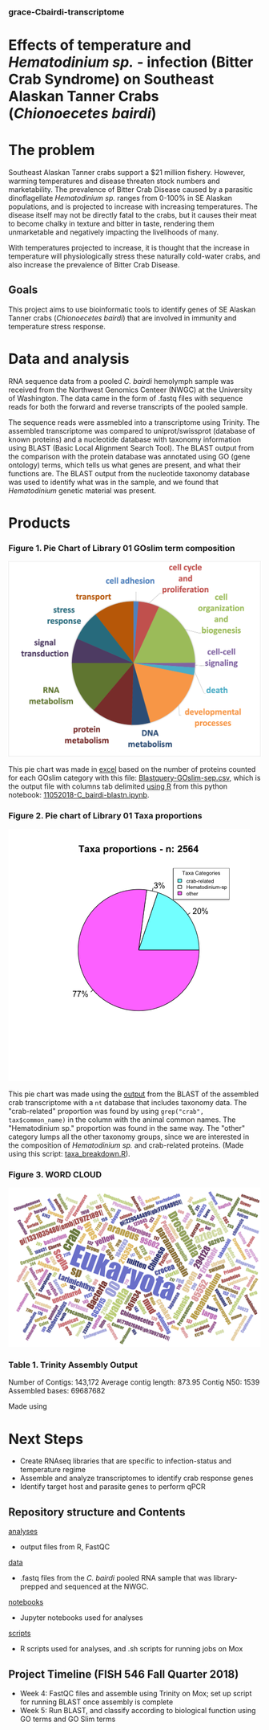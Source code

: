 ### grace-Cbairdi-transcriptome

# Effects of temperature and _Hematodinium sp._ - infection (Bitter Crab Syndrome) on Southeast Alaskan Tanner Crabs (_Chionoecetes bairdi_)

# The problem
Southeast Alaskan Tanner crabs support a $21 million fishery. However, warming temperatures and disease threaten stock numbers and marketability. The prevalence of Bitter Crab Disease caused by a parasitic dinoflagellate _Hematodinium sp._ ranges from 0-100% in SE Alaskan populations, and is projected to increase with increasing temperatures. The disease itself may not be directly fatal to the crabs, but it causes their meat to become chalky in texture and bitter in taste, rendering them unmarketable and negatively impacting the livelihoods of many. 

With temperatures projected to increase, it is thought that the increase in temperature will physiologically stress these naturally cold-water crabs, and also increase the prevalence of Bitter Crab Disease. 



## Goals
This project aims to use bioinformatic tools to identify genes of SE Alaskan Tanner crabs (_Chionoecetes bairdi_) that are involved in immunity and temperature stress response.  

# Data and analysis
RNA sequence data from a pooled _C. bairdi_ hemolymph sample was received from the Northwest Genomics Centeer (NWGC) at the University of Washington. The data came in the form of .fastq files with sequence reads for both the forward and reverse transcripts of the pooled sample.

The sequence reads were assmebled into a transcriptome using Trinity. The assembled transcriptome was compared to uniprot/swissprot (database of known proteins) and a nucleotide database with taxonomy information using BLAST (Basic Local Alignment Search Tool). The BLAST output from the comparison with the protein database was annotated using GO (gene ontology) terms, which tells us what genes are present, and what their functions are. The BLAST output from the nucleotide taxonomy database was used to identify what was in the sample, and we found that _Hematodinium_ genetic material was present. 

# Products
### Figure 1. Pie Chart of Library 01 GOslim term composition
![img](https://github.com/fish546-2018/grace-Cbairdi-transcriptome/blob/master/analyses/GOslim-pie-lib01.png)

This pie chart was made in [excel](http://owl.fish.washington.edu/scaphapoda/grace/Blastquery-GOslim-sep.xlsx) based on the number of proteins counted for each GOslim category with this file: [Blastquery-GOslim-sep.csv](https://github.com/fish546-2018/grace-Cbairdi-transcriptome/blob/master/analyses/Blastquery-GOslim-sep.csv), which is the output file with columns tab delimited [using R](https://github.com/fish546-2018/grace-Cbairdi-transcriptome/blob/master/scripts/plots.R) from this python notebook: [11052018-C_bairdi-blastn.ipynb](https://github.com/fish546-2018/grace-Cbairdi-transcriptome/blob/master/notebooks/11052018-C_bairdi-blastn.ipynb).

### Figure 2. Pie chart of Library 01 Taxa proportions
![img](https://github.com/fish546-2018/grace-Cbairdi-transcriptome/blob/master/analyses/Taxa-prop.png)

This pie chart was made using the [output](http://gannet.fish.washington.edu/seashell/bu-mox/analyses/1114b/cg-trinity-nt.tab) from the BLAST of the assembled crab transcriptome with a ```nt``` database that includes taxonomy data. The "crab-related" proportion was found by using ```grep("crab", tax$common_name)``` in the column with the animal common names. The "Hematodinium sp." proportion was found in the same way. The "other" category lumps all the other taxonomy groups, since we are interested in the composition of _Hematodinium sp._ and crab-related proteins. (Made using this script: [taxa_breakdown.R](https://github.com/fish546-2018/grace-Cbairdi-transcriptome/blob/master/scripts/taxa_breakdown.R)). 

### Figure 3. WORD CLOUD
![img](https://github.com/fish546-2018/grace-Cbairdi-transcriptome/blob/master/analyses/taxa-wordcloud.png)

### Table 1. Trinity Assembly Output
Number of Contigs: 143,172                Average contig length: 873.95	
Contig N50: 1539                          Assembled bases: 69687682

Made using []()



# Next Steps
- Create RNAseq libraries that are specific to infection-status and temperature regime
- Assemble and analyze transcriptomes to identify crab response genes
- Identify target host and parasite genes to perform qPCR

## Repository structure and Contents
[analyses](https://github.com/fish546-2018/grace-Cbairdi-transcriptome/tree/master/analyses)
- output files from R, FastQC

[data](https://github.com/fish546-2018/grace-Cbairdi-transcriptome/tree/master/data)
- .fastq files from the _C. bairdi_ pooled RNA sample that was library-prepped and sequenced at the NWGC. 

[notebooks](https://github.com/fish546-2018/grace-Cbairdi-transcriptome/tree/master/notebooks)
- Jupyter notebooks used for analyses

[scripts](https://github.com/fish546-2018/grace-Cbairdi-transcriptome/tree/master/scripts)
- R scripts used for analyses, and .sh scripts for running jobs on Mox

## Project Timeline (FISH 546 Fall Quarter 2018)
- Week 4: FastQC files and assemble using Trinity on Mox; set up script for running BLAST once assembly is complete
- Week 5: Run BLAST, and classify according to biological function using GO terms and GO Slim terms 
